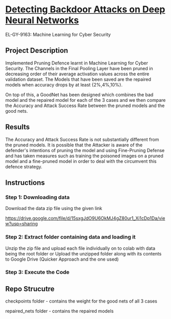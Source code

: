 # [Detecting Backdoor Attacks on Deep Neural Networks](https://github.com/KingJulius/Detecting-Backdoor-Attacks-on-Deep-Neural-Networks) 

EL-GY-9163: Machine Learning for Cyber Security

## Project Description

Implemented Pruning Defence learnt in Machine Learning for Cyber Security. The Channels in the Final Pooling Layer have been pruned in decreasing order of their average activation values across the entire validation dataset. The Models that have been saved are the repaired models when accuracy drops by at least {2%,4%,10%}. 

On top of this, a GoodNet has been designed which combines the bad model and the repaired model for each of the 3 cases and we then compare the Accuracy and Attack Success Rate between the pruned models and the good nets. 

## Results

The Accuracy and Attack Success Rate is not substantially different from the pruned models. It is possible that the Attacker is aware of the defender's intentions of pruning the model and using Fine-Pruning Defense and has taken measures such as training the poisoned images on a pruned model and a fine-pruned model in order to deal with the circumvent this defence strategy. 


## Instructions

### Step 1: Downloading data 

Download the data zip file using the given link

https://drive.google.com/file/d/15sxgJdO9U6OkMJ4gZ80ur1_Xi1cDp1Da/view?usp=sharing

### Step 2: Extract folder containing data and loading it

Unzip the zip file and upload each file individually on to colab with data being the root folder or Upload the unzipped folder along with its contents to Google Drive (Quicker Approach and the one used)

### Step 3: Execute the Code



## Repo Strucutre

checkpoints folder - contains the weight for the good nets of all 3 cases

repaired_nets folder - contains the repaired models











